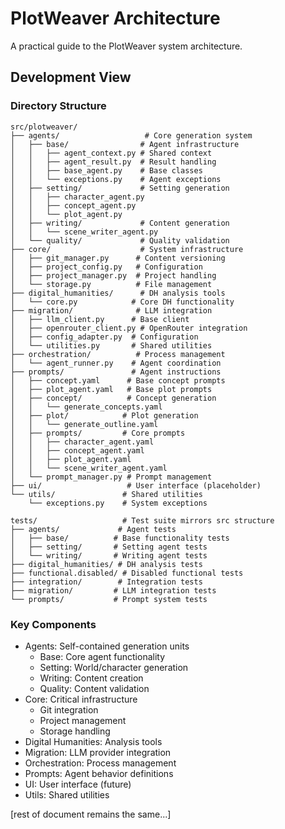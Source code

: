 # PlotWeaver Architecture

A practical guide to the PlotWeaver system architecture.

## Development View

### Directory Structure
```
src/plotweaver/
├── agents/                   # Core generation system
│   ├── base/                # Agent infrastructure
│   │   ├── agent_context.py # Shared context
│   │   ├── agent_result.py  # Result handling
│   │   ├── base_agent.py    # Base classes
│   │   └── exceptions.py    # Agent exceptions
│   ├── setting/             # Setting generation
│   │   ├── character_agent.py
│   │   ├── concept_agent.py
│   │   └── plot_agent.py
│   ├── writing/             # Content generation
│   │   └── scene_writer_agent.py
│   └── quality/             # Quality validation
├── core/                    # System infrastructure
│   ├── git_manager.py      # Content versioning
│   ├── project_config.py   # Configuration
│   ├── project_manager.py  # Project handling
│   └── storage.py          # File management
├── digital_humanities/      # DH analysis tools
│   └── core.py            # Core DH functionality
├── migration/              # LLM integration
│   ├── llm_client.py      # Base client
│   ├── openrouter_client.py # OpenRouter integration
│   ├── config_adapter.py  # Configuration
│   └── utilities.py       # Shared utilities
├── orchestration/          # Process management
│   └── agent_runner.py    # Agent coordination
├── prompts/               # Agent instructions
│   ├── concept.yaml      # Base concept prompts
│   ├── plot_agent.yaml   # Base plot prompts
│   ├── concept/          # Concept generation
│   │   └── generate_concepts.yaml
│   ├── plot/            # Plot generation
│   │   └── generate_outline.yaml
│   ├── prompts/         # Core prompts
│   │   ├── character_agent.yaml
│   │   ├── concept_agent.yaml
│   │   ├── plot_agent.yaml
│   │   └── scene_writer_agent.yaml
│   └── prompt_manager.py # Prompt management
├── ui/                   # User interface (placeholder)
└── utils/               # Shared utilities
    └── exceptions.py    # System exceptions

tests/                   # Test suite mirrors src structure
├── agents/             # Agent tests
│   ├── base/          # Base functionality tests
│   ├── setting/       # Setting agent tests
│   └── writing/       # Writing agent tests
├── digital_humanities/ # DH analysis tests
├── functional.disabled/ # Disabled functional tests
├── integration/        # Integration tests
├── migration/         # LLM integration tests
└── prompts/           # Prompt system tests
```

### Key Components
- Agents: Self-contained generation units
  - Base: Core agent functionality
  - Setting: World/character generation
  - Writing: Content creation
  - Quality: Content validation
- Core: Critical infrastructure
  - Git integration
  - Project management
  - Storage handling
- Digital Humanities: Analysis tools
- Migration: LLM provider integration
- Orchestration: Process management
- Prompts: Agent behavior definitions
- UI: User interface (future)
- Utils: Shared utilities

[rest of document remains the same...]